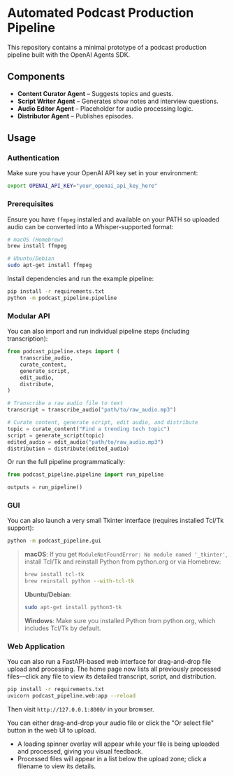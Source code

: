 # Automated Podcast Production Pipeline

This repository contains a minimal prototype of a podcast production pipeline built with the OpenAI Agents SDK.

## Components
- **Content Curator Agent** – Suggests topics and guests.
- **Script Writer Agent** – Generates show notes and interview questions.
- **Audio Editor Agent** – Placeholder for audio processing logic.
- **Distributor Agent** – Publishes episodes.

## Usage
### Authentication

Make sure you have your OpenAI API key set in your environment:

```bash
export OPENAI_API_KEY="your_openai_api_key_here"
```

### Prerequisites

Ensure you have `ffmpeg` installed and available on your PATH so uploaded audio can be converted into a Whisper-supported format:

```bash
# macOS (Homebrew)
brew install ffmpeg

# Ubuntu/Debian
sudo apt-get install ffmpeg
```

Install dependencies and run the example pipeline:
```bash
pip install -r requirements.txt
python -m podcast_pipeline.pipeline
```

### Modular API

You can also import and run individual pipeline steps (including transcription):
```python
from podcast_pipeline.steps import (
    transcribe_audio,
    curate_content,
    generate_script,
    edit_audio,
    distribute,
)

# Transcribe a raw audio file to text
transcript = transcribe_audio("path/to/raw_audio.mp3")

# Curate content, generate script, edit audio, and distribute
topic = curate_content("Find a trending tech topic")
script = generate_script(topic)
edited_audio = edit_audio("path/to/raw_audio.mp3")
distribution = distribute(edited_audio)
```

Or run the full pipeline programmatically:
```python
from podcast_pipeline.pipeline import run_pipeline

outputs = run_pipeline()
```

### GUI

You can also launch a very small Tkinter interface (requires installed Tcl/Tk support):

```bash
python -m podcast_pipeline.gui
```

> **macOS**: If you get `ModuleNotFoundError: No module named '_tkinter'`, install Tcl/Tk and reinstall Python from python.org or via Homebrew:
> ```bash
> brew install tcl-tk
> brew reinstall python --with-tcl-tk
> ```
>
> **Ubuntu/Debian**:
> ```bash
> sudo apt-get install python3-tk
> ```
>
> **Windows**: Make sure you installed Python from python.org, which includes Tcl/Tk by default.

### Web Application

You can also run a FastAPI-based web interface for drag-and-drop file upload and processing. The home page now lists all previously processed files—click any file to view its detailed transcript, script, and distribution.

```bash
pip install -r requirements.txt
uvicorn podcast_pipeline.web:app --reload
```

Then visit `http://127.0.0.1:8000/` in your browser.

You can either drag-and-drop your audio file or click the "Or select file" button in the web UI to upload.

- A loading spinner overlay will appear while your file is being uploaded and processed, giving you visual feedback.
- Processed files will appear in a list below the upload zone; click a filename to view its details.
